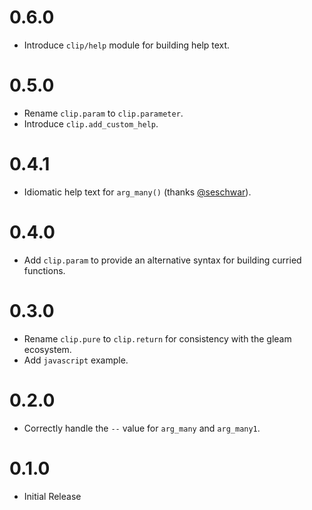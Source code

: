 # 0.6.0

* Introduce `clip/help` module for building help text.

# 0.5.0

* Rename `clip.param` to `clip.parameter`.
* Introduce `clip.add_custom_help`.

# 0.4.1

* Idiomatic help text for `arg_many()` (thanks [@seschwar](https://github.com/seschwar)).

# 0.4.0

* Add `clip.param` to provide an alternative syntax for building curried
  functions.

# 0.3.0

* Rename `clip.pure` to `clip.return` for consistency with the gleam ecosystem.
* Add `javascript` example.

# 0.2.0

* Correctly handle the `--` value for `arg_many` and `arg_many1`.

# 0.1.0

* Initial Release

